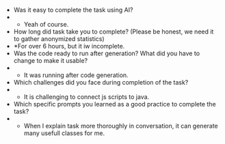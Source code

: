 - Was it easy to complete the task using AI?
- * Yeah of course.
- How long did task take you to complete? (Please be honest, we need it to gather anonymized statistics) 
- *For over 6 hours, but it iw incomplete.
- Was the code ready to run after generation? What did you have to change to make it usable?
- * It was running after code generation.
- Which challenges did you face during completion of the task?
- * It is challenging to connect js scripts to java.
- Which specific prompts you learned as a good practice to complete the task?
- * When I explain task more thoroughly in conversation, it can generate many usefull classes for me.
